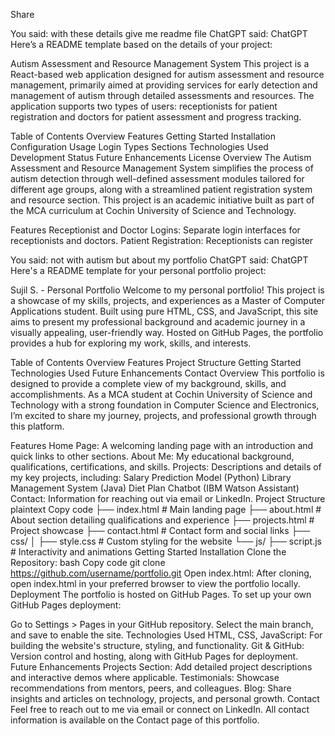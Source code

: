 

Share


You said:
with these details give me readme file
ChatGPT said:
ChatGPT
Here’s a README template based on the details of your project:

Autism Assessment and Resource Management System
This project is a React-based web application designed for autism assessment and resource management, primarily aimed at providing services for early detection and management of autism through detailed assessments and resources. The application supports two types of users: receptionists for patient registration and doctors for patient assessment and progress tracking.

Table of Contents
Overview
Features
Getting Started
Installation
Configuration
Usage
Login Types
Sections
Technologies Used
Development Status
Future Enhancements
License
Overview
The Autism Assessment and Resource Management System simplifies the process of autism detection through well-defined assessment modules tailored for different age groups, along with a streamlined patient registration system and resource section. This project is an academic initiative built as part of the MCA curriculum at Cochin University of Science and Technology.

Features
Receptionist and Doctor Logins: Separate login interfaces for receptionists and doctors.
Patient Registration: Receptionists can register





You said:
not with autism but about my portfolio
ChatGPT said:
ChatGPT
Here's a README template for your personal portfolio project:

Sujil S. - Personal Portfolio
Welcome to my personal portfolio! This project is a showcase of my skills, projects, and experiences as a Master of Computer Applications student. Built using pure HTML, CSS, and JavaScript, this site aims to present my professional background and academic journey in a visually appealing, user-friendly way. Hosted on GitHub Pages, the portfolio provides a hub for exploring my work, skills, and interests.

Table of Contents
Overview
Features
Project Structure
Getting Started
Technologies Used
Future Enhancements
Contact
Overview
This portfolio is designed to provide a complete view of my background, skills, and accomplishments. As a MCA student at Cochin University of Science and Technology with a strong foundation in Computer Science and Electronics, I’m excited to share my journey, projects, and professional growth through this platform.

Features
Home Page: A welcoming landing page with an introduction and quick links to other sections.
About Me: My educational background, qualifications, certifications, and skills.
Projects: Descriptions and details of my key projects, including:
Salary Prediction Model (Python)
Library Management System (Java)
Diet Plan Chatbot (IBM Watson Assistant)
Contact: Information for reaching out via email or LinkedIn.
Project Structure
plaintext
Copy code
├── index.html           # Main landing page
├── about.html           # About section detailing qualifications and experience
├── projects.html        # Project showcase
├── contact.html         # Contact form and social links
├── css/
│   ├── style.css        # Custom styling for the website
└── js/
    ├── script.js        # Interactivity and animations
Getting Started
Installation
Clone the Repository:
bash
Copy code
git clone https://github.com/username/portfolio.git
Open index.html: After cloning, open index.html in your preferred browser to view the portfolio locally.
Deployment
The portfolio is hosted on GitHub Pages. To set up your own GitHub Pages deployment:

Go to Settings > Pages in your GitHub repository.
Select the main branch, and save to enable the site.
Technologies Used
HTML, CSS, JavaScript: For building the website's structure, styling, and functionality.
Git & GitHub: Version control and hosting, along with GitHub Pages for deployment.
Future Enhancements
Projects Section: Add detailed project descriptions and interactive demos where applicable.
Testimonials: Showcase recommendations from mentors, peers, and colleagues.
Blog: Share insights and articles on technology, projects, and personal growth.
Contact
Feel free to reach out to me via email or connect on LinkedIn. All contact information is available on the Contact page of this portfolio.

